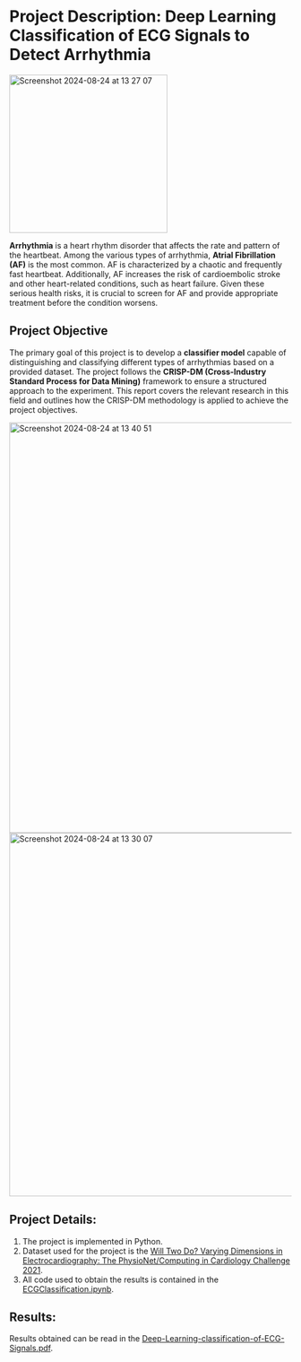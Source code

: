 # Project Description: Deep Learning Classification of ECG Signals to Detect Arrhythmia

<img width="282" alt="Screenshot 2024-08-24 at 13 27 07" src="https://github.com/user-attachments/assets/9644993a-73bd-4691-bacd-6936ae58d7ab">

**Arrhythmia** is a heart rhythm disorder that affects the rate and pattern of the heartbeat. Among the various types of arrhythmia, **Atrial Fibrillation (AF)** is the most common. AF is characterized by a chaotic and frequently fast heartbeat. Additionally, AF increases the risk of cardioembolic stroke and other heart-related conditions, such as heart failure. Given these serious health risks, it is crucial to screen for AF and provide appropriate treatment before the condition worsens.

## Project Objective

The primary goal of this project is to develop a **classifier model** capable of distinguishing and classifying different types of arrhythmias based on a provided dataset. The project follows the **CRISP-DM (Cross-Industry Standard Process for Data Mining)** framework to ensure a structured approach to the experiment. This report covers the relevant research in this field and outlines how the CRISP-DM methodology is applied to achieve the project objectives.

<img width="732" alt="Screenshot 2024-08-24 at 13 40 51" src="https://github.com/user-attachments/assets/cb8dcd20-d227-4ee0-bf13-6119c4a65f49">

<img width="648" alt="Screenshot 2024-08-24 at 13 30 07" src="https://github.com/user-attachments/assets/30bdb3c8-d48a-437a-b703-0323d91cc91e">

## Project Details:

1. The project is implemented in Python.
2. Dataset used for the project is the [Will Two Do? Varying Dimensions in Electrocardiography: The PhysioNet/Computing in Cardiology Challenge 2021](https://physionet.org/content/challenge-2021/1.0.3/#files).
3. All code used to obtain the results is contained in the [ECGClassification.ipynb](https://github.com/Usman995/Deep-Learning-Classification-of-ECG-Signals/blob/main/ECGClassification.ipynb).

## Results:

Results obtained can be read in the [Deep-Learning-classification-of-ECG-Signals.pdf](https://github.com/Usman995/Deep-Learning-Classification-of-ECG-Signals/blob/main/Deep-Learning-Classification-of-ECG-signals.pdf).
